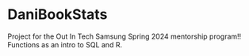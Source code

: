 # DaniBookStats
Project for the Out In Tech Samsung Spring 2024 mentorship program!! Functions as an intro to SQL and R.